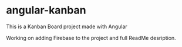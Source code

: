 # angular-kanban
This is a Kanban Board project made with Angular

Working on adding Firebase to the project and full ReadMe desription.
